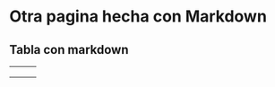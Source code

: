 # Otra pagina hecha con Markdown

## Tabla con markdown

|   |   |   |
|---|---|---|
|   |   |   |
|   |   |   |
|   |   |   |